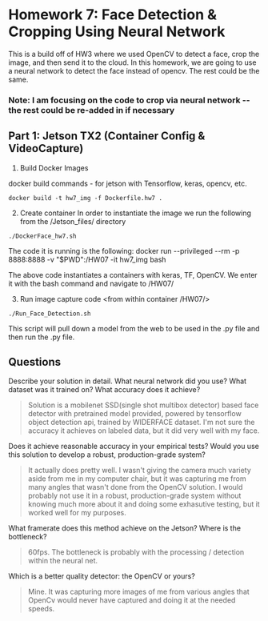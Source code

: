 # Homework 7: Face Detection & Cropping Using Neural Network
This is a build off of HW3 where we used OpenCV to detect a face, crop the image, and then
send it to the cloud. In this homework, we are going to use a neural network to
detect the face instead of opencv. The rest could be the same.

### Note: I am focusing on the code to crop via neural network -- the rest could be re-added in if necessary

## Part 1: Jetson TX2 (Container Config & VideoCapture)
1. Build Docker Images

docker build commands - for jetson with Tensorflow, keras, opencv, etc.
```
docker build -t hw7_img -f Dockerfile.hw7 .
```

2. Create container
In order to instantiate the image we run the following from the /Jetson_files/ directory
```
./DockerFace_hw7.sh
```

The code it is running is the following: docker run --privileged --rm -p 8888:8888 -v "$PWD":/HW07 -it hw7_img bash

The above code instantiates a containers with keras, TF, OpenCV. We enter it with the bash command and navigate to /HW07/

3. Run image capture code
<from within container /HW07/>
```
./Run_Face_Detection.sh
```

This script will pull down a model from the web to be used in the .py file and then run the .py file.

## Questions
Describe your solution in detail. What neural network did you use? What dataset was it trained on? What accuracy does it achieve?
> Solution is a mobilenet SSD(single shot multibox detector) based face detector with pretrained model provided, powered by tensorflow object detection api, trained by WIDERFACE dataset. I'm not sure the accuracy it achieves on labeled data, but it did very well with my face.<br>

Does it achieve reasonable accuracy in your empirical tests? Would you use this solution to develop a robust, production-grade system?
> It actually does pretty well. I wasn't giving the camera much variety aside from me in my computer chair, but it was capturing me from many angles that wasn't done from the OpenCV solution. I would probably not use it in a robust, production-grade system without knowing much more about it and doing some exhasutive testing, but it worked well for my purposes.

What framerate does this method achieve on the Jetson? Where is the bottleneck?
> 60fps. The bottleneck is probably with the processing / detection within the neural net.

Which is a better quality detector: the OpenCV or yours?
> Mine. It was capturing more images of me from various angles that OpenCv would never have captured and doing it at the needed speeds.
